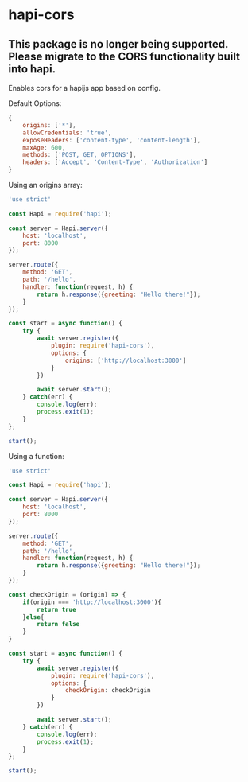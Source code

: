 # hapi-cors

## This package is no longer being supported.  Please migrate to the CORS functionality built into hapi.

Enables cors for a hapijs app based on config.

Default Options:  
```javascript
{
    origins: ['*'],
    allowCredentials: 'true',
    exposeHeaders: ['content-type', 'content-length'],
    maxAge: 600,
    methods: ['POST, GET, OPTIONS'],
    headers: ['Accept', 'Content-Type', 'Authorization']
}
```
	

Using an origins array:
```javascript
'use strict'

const Hapi = require('hapi');

const server = Hapi.server({
    host: 'localhost',
    port: 8000
});

server.route({
    method: 'GET',
    path: '/hello',
    handler: function(request, h) {
        return h.response({greeting: "Hello there!"});
    }
});

const start = async function() {
    try {
        await server.register({
            plugin: require('hapi-cors'),
            options: {
                origins: ['http://localhost:3000']
            }
        })

        await server.start();
    } catch(err) {
        console.log(err);
        process.exit(1);
    }
};

start();
```

Using a function:
```javascript
'use strict'

const Hapi = require('hapi');

const server = Hapi.server({
    host: 'localhost',
    port: 8000
});

server.route({
    method: 'GET',
    path: '/hello',
    handler: function(request, h) {
        return h.response({greeting: "Hello there!"});
    }
});

const checkOrigin = (origin) => {
    if(origin === 'http://localhost:3000'){
        return true
    }else{
        return false
    }
}

const start = async function() {
    try {
        await server.register({
            plugin: require('hapi-cors'),
            options: {
                checkOrigin: checkOrigin
            }
        })

        await server.start();
    } catch(err) {
        console.log(err);
        process.exit(1);
    }
};

start();
```
	    
	    
